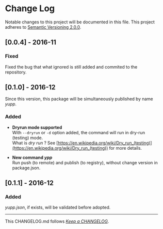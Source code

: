 #   Change Log

Notable changes to this project will be documented in this file. This project adheres to [Semantic Versioning 2.0.0](http://semver.org/).

##	[0.0.4] - 2016-11

###	Fixed

Fixed the bug that what ignored is still added and commited to the repository.


##	[0.1.0] - 2016-12

Since this version, this package will be simultaneously published by name *yupp*.

###	Added

*	__Dryrun mode supported__  
	With ```--dryrun``` or ```-d``` option added, the command will run in dry-run (testing) mode.  
	What is *dry run* ? See [https://en.wikipedia.org/wiki/Dry_run_(testing)](https://en.wikipedia.org/wiki/Dry_run_(testing)) for more details.

*	__New command *ypp*__  
	Run push (to remote) and publish (to registry), without change version in package.json.

##	[0.1.1] - 2016-12

### Added

*yupp.json*, if exists, will be validated before adopted.

---
This CHANGELOG.md follows [*Keep a CHANGELOG*](http://keepachangelog.com/).
